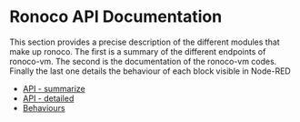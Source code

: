 # Ronoco API Documentation

This section provides a precise description of the different modules that make up ronoco. The first is a summary of the different endpoints of ronoco-vm. The second is the documentation of the ronoco-vm codes. Finally the last one details the behaviour of each block visible in Node-RED

- [API - summarize](documentation/api-short.md)
- [API - detailed](documentation/api-detailed.md)
- [Behaviours](documentation/behavior.md)